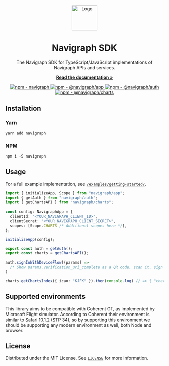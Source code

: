 <div align="center">
  <a href="https://navigraph.com">
    <img src="https://navigraph.com/assets/images/navigraph_logo_only.svg" alt="Logo" width="80" height="80">
  </a>

  <h1>Navigraph SDK</h1>

  <p>The Navigraph SDK for TypeScript/JavaScript implementations of Navigraph APIs and services.</p>
  
  <a href="https://developers.devigraph.com/docs/sdk/getting-started"><strong>Read the documentation »</strong></a>
  <br />

  <div align="center">
  <a href="https://img.shields.io/npm/v/navigraph?label=navigraph&style=flat-square">
    <img src="https://img.shields.io/npm/v/navigraph?label=navigraph&style=flat-square" alt="npm - navigraph">
  </a>
  <a href="https://img.shields.io/npm/v/navigraph?label=%40navigraph%2Fapp&style=flat-square">
    <img src="https://img.shields.io/npm/v/navigraph?label=%40navigraph%2Fapp&style=flat-square" alt="npm - @navigraph/app">
  </a>
  <a href="https://img.shields.io/npm/v/navigraph?label=%40navigraph%2Fauth&style=flat-square">
    <img src="https://img.shields.io/npm/v/navigraph?label=%40navigraph%2Fauth&style=flat-square" alt="npm - @navigraph/auth">
  </a>
  <a href="https://img.shields.io/npm/v/navigraph?label=%40navigraph%2Fcharts&style=flat-square">
    <img src="https://img.shields.io/npm/v/navigraph?label=%40navigraph%2Fcharts&style=flat-square" alt="npm - @navigraph/charts">
  </a>
</div>
</div>

## Installation

### Yarn

```
yarn add navigraph
```

### NPM

```
npm i -S navigraph
```

## Usage

For a full example implementation, see [`/examples/getting-started/`](/examples/getting-started/).

```ts
import { initializeApp, Scope } from "navigraph/app";
import { getAuth } from "navigraph/auth";
import { getChartsAPI } from "navigraph/charts";

const config: NavigraphApp = {
  clientId: "<YOUR_NAVIGRAPH_CLIENT_ID>",
  clientSecret: "<YOUR_NAVIGRAPH_CLIENT_SECRET>",
  scopes: [Scope.CHARTS /* Additional scopes here */],
};

initializeApp(config);

export const auth = getAuth();
export const charts = getChartsAPI();

auth.signInWithDeviceFlow((params) =>
  /* Show params.verification_uri_complete as a QR code, scan it, sign in */
)

charts.getChartsIndex({ icao: "KJFK" }).then(console.log) // => { "charts": [{ "index_number": "10-1P" ...
```

## Supported environments

This library aims to be compatible with Coherent GT, as implemented by Microsoft Flight simulator. According to Coherent their environment is similar to Safari 10.1.2 (STP 34), so by supporting this environment we should be supporting any modern environment as well, both Node and browser.

## License

Distributed under the MIT License. See [`LICENSE`](/LICENSE) for more information.
